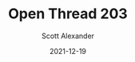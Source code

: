 ---
layout: podcast
title: "Open Thread 203"
author: Scott Alexander
description: https://astralcodexten.substack.com/p/open-thread-203
date: 2021-12-19
length: 431619
duration: 108
guid: open-thread-203
---
